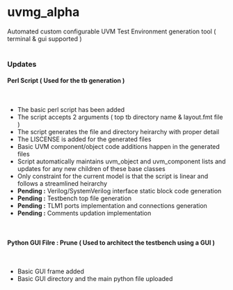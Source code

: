 # uvmg_alpha
Automated custom configurable UVM Test Environment generation tool ( terminal &amp; gui supported )<br /><br />

### Updates

#### Perl Script ( Used for the tb generation )
<br />

  - The basic perl script has been added
  - The script accepts 2 arguments ( top tb directory name & layout.fmt file )
  - The script generates the file and directory heirarchy with proper detail
  - The LISCENSE is added for the generated files
  - Basic UVM component/object code additions happen in the generated files
  - Script automatically maintains uvm_object and uvm_component lists and updates for any new children of these base classes
  - Only constraint for the current model is that the script is linear and follows a streamlined heirarchy
  - **Pending :** Verilog/SystemVerilog interface static block code generation
  - **Pending :** Testbench top file generation
  - **Pending :** TLM1 ports implementation and connections generation
  - **Pending :** Comments updation implementation

<br />

#### Python GUI Filre : Prune ( Used to architect the testbench using a GUI )
<br />

  - Basic GUI frame added
  - Basic GUI directory and the main python file uploaded
